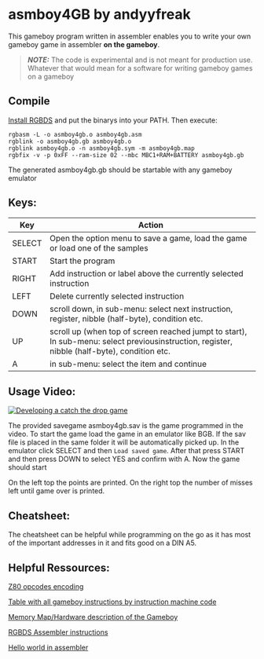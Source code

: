 # asmboy4GB by andyyfreak
This gameboy program written in assembler enables you to write your own gameboy game in assembler **on the gameboy**.

> **_NOTE:_**  The code is experimental and is not meant for production use. Whatever that would mean for a software for writing gameboy games on a gameboy

## Compile
[Install RGBDS](https://rgbds.gbdev.io/install/) and put the binarys into your PATH. Then execute:
```
rgbasm -L -o asmboy4gb.o asmboy4gb.asm
rgblink -o asmboy4gb.gb asmboy4gb.o
rgblink asmboy4gb.o -n asmboy4gb.sym -m asmboy4gb.map
rgbfix -v -p 0xFF --ram-size 02 --mbc MBC1+RAM+BATTERY asmboy4gb.gb
```
The generated asmboy4gb.gb should be startable with any gameboy emulator

## Keys:

| Key      | Action |
| -------- | ----------- |
| SELECT      | Open the option menu to save a game, load the game or load one of the samples       |
| START   | Start the program       |
| RIGHT   | Add instruction or label above the currently selected instruction      |
| LEFT   | Delete currently selected instruction      |
| DOWN   | scroll down, in sub-menu: select next instruction, register, nibble (half-byte), condition etc.   |
| UP   | scroll up (when top of screen reached jumpt to start), In sub-menu: select previousinstruction, register, nibble (half-byte), condition etc.   |
| A   | in sub-menu: select the item and continue|

## Usage Video:
[![Developing a catch the drop game](https://img.youtube.com/vi/VAwM6U3sdx4/maxresdefault.jpg)](https://www.youtube.com/watch?v=VAwM6U3sdx4)

The provided savegame asmboy4gb.sav is the game programmed in the video.
To start the game load the game in an emulator like BGB.
If the sav file is placed in the same folder it will be automatically picked up.
In the emulator click SELECT and then `Load saved game`. After that press START and then press DOWN to select YES and confirm with A. Now the game should start

On the left top the points are printed. On the right top the number of misses left until game over is printed.


## Cheatsheet:
The cheatsheet can be helpful while programming on the go as it has most of the important addresses in it and fits good on a DIN A5.
## Helpful Ressources:

[Z80 opcodes encoding](http://www.z80.info/decoding.htm)

[Table with all gameboy instructions by instruction machine code](https://www.pastraiser.com/cpu/gameboy/gameboy_opcodes.html)

[Memory Map/Hardware description of the Gameboy](https://gbdev.io/pandocs/)

[RGBDS Assembler instructions](https://rgbds.gbdev.io/docs/v0.6.0/gbz80.7/)

[Hello world in assembler](https://eldred.fr/gb-asm-tutorial/part1/hello_world.html)
